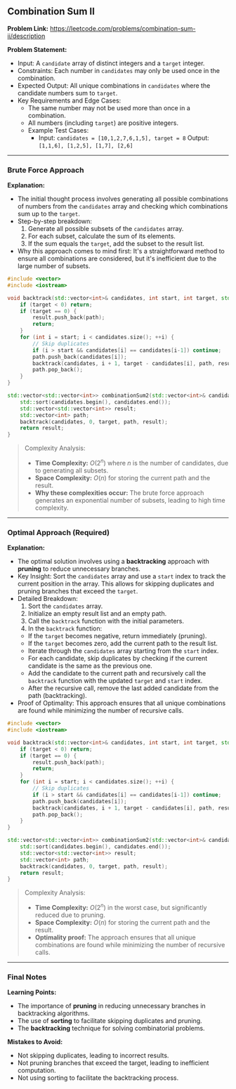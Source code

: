 ## Combination Sum II
**Problem Link:** https://leetcode.com/problems/combination-sum-ii/description

**Problem Statement:**
- Input: A `candidate` array of distinct integers and a `target` integer.
- Constraints: Each number in `candidates` may only be used once in the combination.
- Expected Output: All unique combinations in `candidates` where the candidate numbers sum to `target`.
- Key Requirements and Edge Cases:
  - The same number may not be used more than once in a combination.
  - All numbers (including `target`) are positive integers.
  - Example Test Cases:
    - Input: `candidates = [10,1,2,7,6,1,5], target = 8`
      Output: `[1,1,6], [1,2,5], [1,7], [2,6]`

---

### Brute Force Approach

**Explanation:**
- The initial thought process involves generating all possible combinations of numbers from the `candidates` array and checking which combinations sum up to the `target`.
- Step-by-step breakdown:
  1. Generate all possible subsets of the `candidates` array.
  2. For each subset, calculate the sum of its elements.
  3. If the sum equals the `target`, add the subset to the result list.
- Why this approach comes to mind first: It's a straightforward method to ensure all combinations are considered, but it's inefficient due to the large number of subsets.

```cpp
#include <vector>
#include <iostream>

void backtrack(std::vector<int>& candidates, int start, int target, std::vector<int>& path, std::vector<std::vector<int>>& result) {
    if (target < 0) return;
    if (target == 0) {
        result.push_back(path);
        return;
    }
    for (int i = start; i < candidates.size(); ++i) {
        // Skip duplicates
        if (i > start && candidates[i] == candidates[i-1]) continue;
        path.push_back(candidates[i]);
        backtrack(candidates, i + 1, target - candidates[i], path, result);
        path.pop_back();
    }
}

std::vector<std::vector<int>> combinationSum2(std::vector<int>& candidates, int target) {
    std::sort(candidates.begin(), candidates.end());
    std::vector<std::vector<int>> result;
    std::vector<int> path;
    backtrack(candidates, 0, target, path, result);
    return result;
}
```

> Complexity Analysis:
> - **Time Complexity:** $O(2^n)$ where $n$ is the number of candidates, due to generating all subsets.
> - **Space Complexity:** $O(n)$ for storing the current path and the result.
> - **Why these complexities occur:** The brute force approach generates an exponential number of subsets, leading to high time complexity.

---

### Optimal Approach (Required)

**Explanation:**
- The optimal solution involves using a **backtracking** approach with **pruning** to reduce unnecessary branches.
- Key Insight: Sort the `candidates` array and use a `start` index to track the current position in the array. This allows for skipping duplicates and pruning branches that exceed the `target`.
- Detailed Breakdown:
  1. Sort the `candidates` array.
  2. Initialize an empty result list and an empty path.
  3. Call the `backtrack` function with the initial parameters.
  4. In the `backtrack` function:
    - If the `target` becomes negative, return immediately (pruning).
    - If the `target` becomes zero, add the current path to the result list.
    - Iterate through the `candidates` array starting from the `start` index.
    - For each candidate, skip duplicates by checking if the current candidate is the same as the previous one.
    - Add the candidate to the current path and recursively call the `backtrack` function with the updated `target` and `start` index.
    - After the recursive call, remove the last added candidate from the path (backtracking).
- Proof of Optimality: This approach ensures that all unique combinations are found while minimizing the number of recursive calls.

```cpp
#include <vector>
#include <iostream>

void backtrack(std::vector<int>& candidates, int start, int target, std::vector<int>& path, std::vector<std::vector<int>>& result) {
    if (target < 0) return;
    if (target == 0) {
        result.push_back(path);
        return;
    }
    for (int i = start; i < candidates.size(); ++i) {
        // Skip duplicates
        if (i > start && candidates[i] == candidates[i-1]) continue;
        path.push_back(candidates[i]);
        backtrack(candidates, i + 1, target - candidates[i], path, result);
        path.pop_back();
    }
}

std::vector<std::vector<int>> combinationSum2(std::vector<int>& candidates, int target) {
    std::sort(candidates.begin(), candidates.end());
    std::vector<std::vector<int>> result;
    std::vector<int> path;
    backtrack(candidates, 0, target, path, result);
    return result;
}
```

> Complexity Analysis:
> - **Time Complexity:** $O(2^n)$ in the worst case, but significantly reduced due to pruning.
> - **Space Complexity:** $O(n)$ for storing the current path and the result.
> - **Optimality proof:** The approach ensures that all unique combinations are found while minimizing the number of recursive calls.

---

### Final Notes

**Learning Points:**
- The importance of **pruning** in reducing unnecessary branches in backtracking algorithms.
- The use of **sorting** to facilitate skipping duplicates and pruning.
- The **backtracking** technique for solving combinatorial problems.

**Mistakes to Avoid:**
- Not skipping duplicates, leading to incorrect results.
- Not pruning branches that exceed the target, leading to inefficient computation.
- Not using sorting to facilitate the backtracking process.